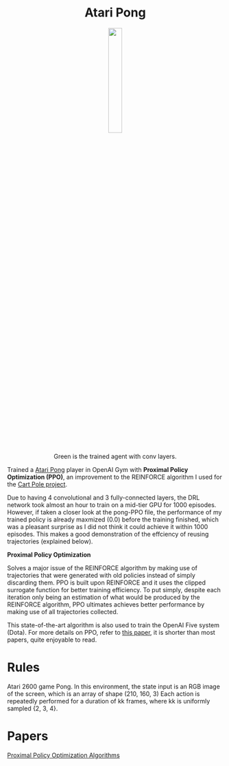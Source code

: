 <h1 align="center">Atari Pong</h1>

<p align="center">
  <image src="output/result.gif" height="25%" width="25%">
</p>

<p align="center">Green is the trained agent with conv layers.</p>

Trained a [Atari Pong](https://gym.openai.com/envs/Pong-v0/) player in OpenAI Gym with **Proximal Policy Optimization (PPO)**, an improvement to the REINFORCE algorithm I used for the [Cart Pole project](https://github.com/Jacklu0831/Reinforcement-Learning-Simulation-Solving/tree/master/7_Cart_Pole). 

Due to having 4 convolutional and 3 fully-connected layers, the DRL network took almost an hour to train on a mid-tier GPU for 1000 episodes. However, if taken a closer look at the pong-PPO file, the performance of my trained policy is already maxmized (0.0) before the training finished, which was a pleasant surprise as I did not think it could achieve it within 1000 episodes. This makes a good demonstration of the effciency of reusing trajectories (explained below).

**Proximal Policy Optimization**

Solves a major issue of the REINFORCE algorithm by making use of trajectories that were generated with old policies instead of simply discarding them. PPO is built upon REINFORCE and it uses the clipped surrogate function for better training efficiency. To put simply, despite each iteration only being an estimation of what would be produced by the REINFORCE algorithm, PPO ultimates achieves better performance by making use of all trajectories collected. 

This state-of-the-art algorithm is also used to train the OpenAI Five system (Dota). For more details on PPO, refer to [this paper](https://arxiv.org/abs/1707.06347), it is shorter than most papers, quite enjoyable to read. 

# Rules

Atari 2600 game Pong. In this environment, the state input is an RGB image of the screen, which is an array of shape (210, 160, 3) Each action is repeatedly performed for a duration of kk frames, where kk is uniformly sampled {2, 3, 4}. 

# Papers

[Proximal Policy Optimization Algorithms](https://arxiv.org/abs/1707.06347)
